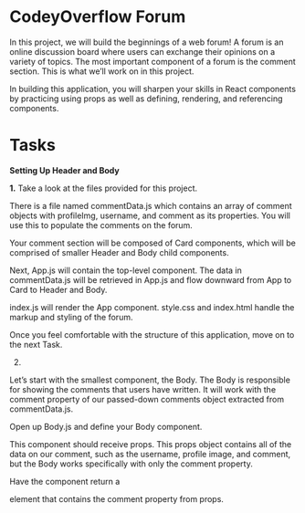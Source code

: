 # CodeyOverflow Forum

In this project, we will build the beginnings of a web forum! A forum is an online discussion board where users can exchange their opinions on a variety of topics. The most important component of a forum is the comment section. This is what we’ll work on in this project.

In building this application, you will sharpen your skills in React components by practicing using props as well as defining, rendering, and referencing components.

# Tasks

**Setting Up Header and Body**

**1.** Take a look at the files provided for this project.

There is a file named commentData.js which contains an array of comment objects with profileImg, username, and comment as its properties. You will use this to populate the comments on the forum.

Your comment section will be composed of Card components, which will be comprised of smaller Header and Body child components.

Next, App.js will contain the top-level component. The data in commentData.js will be retrieved in App.js and flow downward from App to Card to Header and Body.

index.js will render the App component. style.css and index.html handle the markup and styling of the forum.

Once you feel comfortable with the structure of this application, move on to the next Task.


2.
Let’s start with the smallest component, the Body. The Body is responsible for showing the comments that users have written. It will work with the comment property of our passed-down comments object extracted from commentData.js.

Open up Body.js and define your Body component.

This component should receive props. This props object contains all of the data on our comment, such as the username, profile image, and comment, but the Body works specifically with only the comment property.

Have the component return a <p> element that contains the comment property from props.
